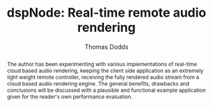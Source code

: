 --- 
  title: "dspNode: Real-time remote audio rendering" 
  abstract: "The author has been experimenting with various implementations of real-time cloud based audio rendering, keeping the client side application as an extremely light weight remote controller, receiving the fully rendered audio stream from a cloud based audio rendering engine. The general benefits, drawbacks and conclusions will be discussed with a plausible and functional example application given for the reader's own performance evaluation." 
  address: "Berlin" 
  author: "Thomas Dodds" 
  booktitle: "Proceedings of the International Web Audio Conference" 
  editor: "Jan Monschke, Christoph Guttandin, Norbert Schnell, Thomas Jenkinson, Jack Schaedler" 
  month: "Proceedings of the International Web Audio Conference"
  pages: "" 
  publisher: "TU Berlin" 
  series: "WAC '18"
  type: "Paper"  
  year: "2018" 
  id: "2018_11" 
  tags: year2018
  media: https://www.youtube.com/watch?v=UafQ9Te92p4 
  pdflink: /_data/papers/pdf/2018/2018_11.pdf
  ISSN: 2663-5844
---